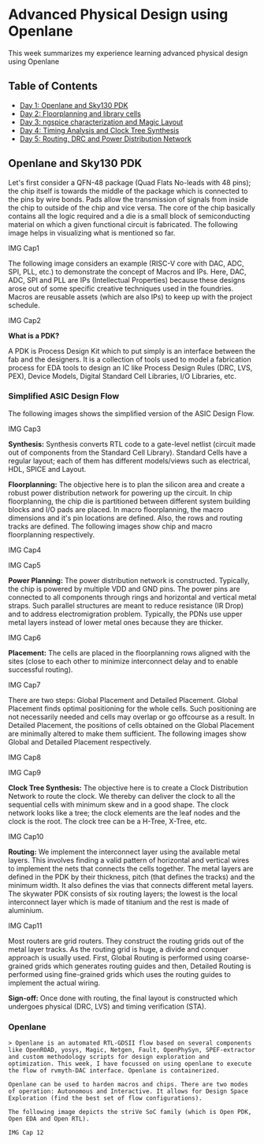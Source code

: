 # Advanced Physical Design using Openlane

This week summarizes my experience learning advanced physical design using Openlane

## Table of Contents

   - [Day 1: Openlane and Sky130 PDK]()
   - [Day 2: Floorplanning and library cells]()
   - [Day 3: ngspice characterization and Magic Layout]()
   - [Day 4: Timing Analysis and Clock Tree Synthesis]()
   - [Day 5: Routing, DRC and Power Distribution Network]()

## Openlane and Sky130 PDK

   Let's first consider a QFN-48 package (Quad Flats No-leads with 48 pins); the chip itself is towards the middle of the package which is connected to the pins by wire bonds. Pads allow the transmission of signals from inside the chip to outside of the chip and vice versa. The core of the chip basically contains all the logic required and a die is a small block of semiconducting material on which a given functional circuit is fabricated. The following image helps in visualizing what is mentioned so far.
   
   IMG Cap1
   
   The following image considers an example (RISC-V core with DAC, ADC, SPI, PLL, etc.) to demonstrate the concept of Macros and IPs. Here, DAC, ADC, SPI and PLL are IPs (Intellectual Properties) because these designs arose out of some specific creative techniques used in the foundries. Macros are reusable assets (which are also IPs) to keep up with the project schedule.
   
   IMG Cap2
   
   **What is a PDK?**
   
   A PDK is Process Design Kit which to put simply is an interface between the fab and the designers. It is a collection of tools used to model a fabrication process for EDA tools to design an IC like Process Design Rules (DRC, LVS, PEX), Device Models, Digital Standard Cell Libraries, I/O Libraries, etc.
   
   ### Simplified ASIC Design Flow
   
   The following images shows the simplified version of the ASIC Design Flow.
   
   IMG Cap3
   
   **Synthesis:** Synthesis converts RTL code to a gate-level netlist (circuit made out of components from the Standard Cell Library). Standard Cells have a regular layout; each of them has different models/views such as electrical, HDL, SPICE and Layout.
   
   **Floorplanning:** The objective here is to plan the silicon area and create a robust power distribution network for powering up the circuit. In chip floorplanning, the chip die is partitioned between different system building blocks and I/O pads are placed. In macro floorplanning, the macro dimensions and it's pin locations are defined. Also, the rows and routing tracks are defined. The following images show chip and macro floorplanning respectively.
   
   IMG Cap4
   
   IMG Cap5
   
   **Power Planning:** The power distribution network is constructed. Typically, the chip is powered by multiple VDD and GND pins. The power pins are connected to all components through rings and horizontal and vertical metal straps. Such parallel structures are meant to reduce resistance (IR Drop) and to address electromigration problem. Typically, the PDNs use upper metal layers instead of lower metal ones because they are thicker.
   
   IMG Cap6
   
   **Placement:** The cells are placed in the floorplanning rows aligned with the sites (close to each other to minimize interconnect delay and to enable successful routing). 
   
   IMG Cap7
   
   There are two steps: Global Placement and Detailed Placement. Global Placement finds optimal positioning for the whole cells. Such positioning are not necessarily needed and cells may overlap or go offcourse as a result. In Detailed Placement, the positions of cells obtained on the Global Placement are minimally altered to make them sufficient. The following images show Global and Detailed Placement respectively.
   
   IMG Cap8
   
   IMG Cap9
   
   **Clock Tree Synthesis:** The objective here is to create a Clock Distribution Network to route the clock. We thereby can deliver the clock to all the sequential cells with minimum skew and in a good shape. The clock network looks like a tree; the clock elements are the leaf nodes and the clock is the root. The clock tree can be a H-Tree, X-Tree, etc.
   
   IMG Cap10
   
   **Routing:** We implement the interconnect layer using the available metal layers. This involves finding a valid pattern of horizontal and vertical wires to implement the nets that connects the cells together. The metal layers are defined in the PDK by their thickness, pitch (that defines the tracks) and the minimum width. It also defines the vias that connects different metal layers. The skywater PDK consists of six routing layers; the lowest is the local interconnect layer which is made of titanium and the rest is made of aluminium.
   
   IMG Cap11
   
   Most routers are grid routers. They construct the routing grids out of the metal layer tracks. As the routing grid is huge, a divide and conquer approach is usually used. First, Global Routing is performed using coarse-grained grids which generates routing guides and then, Detailed Routing is performed using fine-grained grids which uses the routing guides to implement the actual wiring.
   
   **Sign-off:** Once done with routing, the final layout is constructed which undergoes physical (DRC, LVS) and timing verification (STA).
   
   ### Openlane
   
    > Openlane is an automated RTL-GDSII flow based on several components like OpenROAD, yosys, Magic, Netgen, Fault, OpenPhySyn, SPEF-extractor and custom methodology scripts for design exploration and optimization. This week, I have focussed on using openlane to execute the flow of rvmyth-DAC interface. Openlane is containerized. 
    
    Openlane can be used to harden macros and chips. There are two modes of operation: Autonomous and Interactive. It allows for Design Space Exploration (find the best set of flow configurations).
    
    The following image depicts the striVe SoC family (which is Open PDK, Open EDA and Open RTL).
    
    IMG Cap 12
